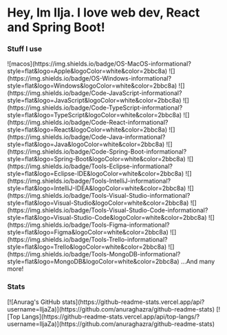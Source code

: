 
<h1>Hey, Im Ilja. I love web dev, React and Spring Boot!</h1>

<h3>Stuff I use</h3>
![macos](https://img.shields.io/badge/OS-MacOS-informational?style=flat&logo=Apple&logoColor=white&color=2bbc8a)
![](https://img.shields.io/badge/OS-Windows-informational?style=flat&logo=Windows&logoColor=white&color=2bbc8a)
![](https://img.shields.io/badge/Code-JavaScript-informational?style=flat&logo=JavaScript&logoColor=white&color=2bbc8a)
![](https://img.shields.io/badge/Code-TypeScript-informational?style=flat&logo=TypeScript&logoColor=white&color=2bbc8a)
![](https://img.shields.io/badge/Code-React-informational?style=flat&logo=React&logoColor=white&color=2bbc8a)
![](https://img.shields.io/badge/Code-Java-informational?style=flat&logo=Java&logoColor=white&color=2bbc8a)
![](https://img.shields.io/badge/Code-Spring-Boot-informational?style=flat&logo=Spring-Boot&logoColor=white&color=2bbc8a)
![](https://img.shields.io/badge/Tools-Eclipse-informational?style=flat&logo=Eclipse-IDE&logoColor=white&color=2bbc8a)
![](https://img.shields.io/badge/Tools-IntelliJ-informational?style=flat&logo=IntelliJ-IDEA&logoColor=white&color=2bbc8a)
![](https://img.shields.io/badge/Tools-Visual-Studio-informational?style=flat&logo=Visual-Studio&logoColor=white&color=2bbc8a)
![](https://img.shields.io/badge/Tools-Visual-Studio-Code-informational?style=flat&logo=Visual-Studio-Code&logoColor=white&color=2bbc8a)
![](https://img.shields.io/badge/Tools-Figma-informational?style=flat&logo=Figma&logoColor=white&color=2bbc8a)
![](https://img.shields.io/badge/Tools-Trello-informational?style=flat&logo=Trello&logoColor=white&color=2bbc8a)
![](https://img.shields.io/badge/Tools-MongoDB-informational?style=flat&logo=MongoDB&logoColor=white&color=2bbc8a)
...And many more!
<h3>Stats</h3>
[![Anurag's GitHub stats](https://github-readme-stats.vercel.app/api?username=IljaZa)](https://github.com/anuraghazra/github-readme-stats)
[![Top Langs](https://github-readme-stats.vercel.app/api/top-langs/?username=IljaZa)](https://github.com/anuraghazra/github-readme-stats)
